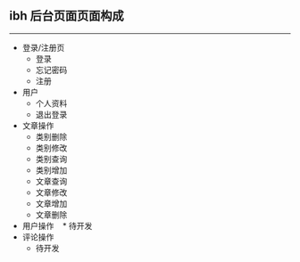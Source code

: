 ## ibh 后台页面页面构成
****
* 登录/注册页
    * 登录
    * 忘记密码
    * 注册
* 用户
    * 个人资料
    * 退出登录
* 文章操作
    * 类别删除
    * 类别修改
    * 类别查询
    * 类别增加
    * 文章查询
    * 文章修改
    * 文章增加
    * 文章删除
* 用户操作
    * 待开发
* 评论操作
    * 待开发
